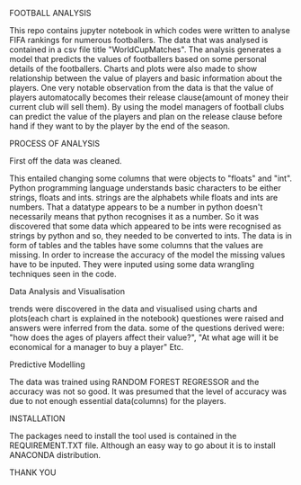 FOOTBALL ANALYSIS

This repo contains jupyter notebook in which codes were written to analyse FIFA rankings for numerous footballers. The data that was analysed is contained in a csv file title "WorldCupMatches". The analysis generates a model that predicts the values of footballers based on some personal details of the footballers. Charts and plots were also made to show relationship between the value of players and basic information about the players. One very notable observation from the data is that the value of players automatocally becomes their release clause(amount of money their current club will sell them). By using the model managers of football clubs can predict the value of the players and plan on the release clause before hand if they want to by the player by the end of the season.

PROCESS OF ANALYSIS

First off the data was cleaned.

This entailed changing some columns that were objects to "floats" and "int". Python programming language understands basic characters to be either strings, floats and ints. strings are the alphabets while floats and ints are numbers. That a datatype appears to be a number in python doesn't necessarily means that python recognises it as a number. So it was discovered that some data which appeared to be ints were recognised as strings by python and so, they needed to be converted to ints.
The data is in form of tables and the tables have some columns that the values are  missing. In order to increase the accuracy of the model the missing values have to be inputed. They were inputed using some data wrangling techniques seen in the code.

Data Analysis and Visualisation

trends were discovered in the data and visualised using charts and plots(each chart is explained in the notebook)
questiones were raised and answers were inferred from the data. some of the questions derived were: "how does the ages of players affect their value?", "At what age will it be economical for a manager to buy a player" Etc.

Predictive Modelling

The data was trained using RANDOM FOREST REGRESSOR and the accuracy was not so good. It was presumed that the level of accuracy was due to not enough essential data(columns) for the players.

INSTALLATION

The packages need to install the tool used is contained in the REQUIREMENT.TXT file. Although an easy way to go about it is to install ANACONDA distribution.


THANK YOU
